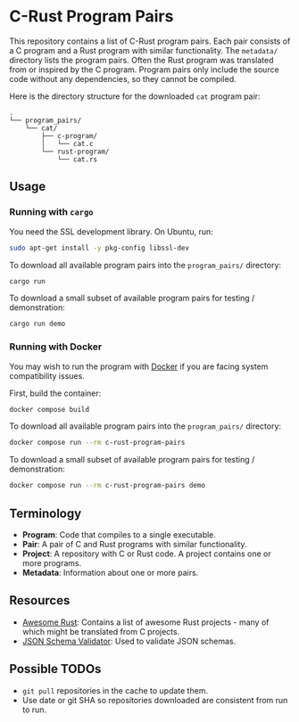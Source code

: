# C-Rust Program Pairs

This repository contains a list of C-Rust program pairs.  Each pair consists of
a C program and a Rust program with similar functionality.  The `metadata/`
directory lists the program pairs.  Often the Rust program was translated from
or inspired by the C program.  Program pairs only include the source code
without any dependencies, so they cannot be compiled.

Here is the directory structure for the downloaded `cat` program pair:

```
.
└── program_pairs/
    └── cat/
        ├── c-program/
        │   └── cat.c
        └── rust-program/
            └── cat.rs
```

## Usage

### Running with `cargo`

You need the SSL development library.  On Ubuntu, run:

```sh
sudo apt-get install -y pkg-config libssl-dev
```

To download all available program pairs into the `program_pairs/` directory:

```sh
cargo run
```

To download a small subset of available program pairs for testing / demonstration:

```sh
cargo run demo
```

### Running with Docker

You may wish to run the program with [Docker](https://docs.docker.com/get-started/get-docker/) if you are facing system compatibility issues.

First, build the container:

```sh
docker compose build
```

To download all available program pairs into the `program_pairs/` directory:

```sh
docker compose run --rm c-rust-program-pairs
```

To download a small subset of available program pairs for testing / demonstration:

```sh
docker compose run --rm c-rust-program-pairs demo
```

## Terminology

- **Program**: Code that compiles to a single executable.
- **Pair**: A pair of C and Rust programs with similar functionality.
- **Project**: A repository with C or Rust code.  A project contains one or more programs.
- **Metadata**: Information about one or more pairs.

## Resources

- [Awesome Rust](https://github.com/rust-unofficial/awesome-rust): Contains a list of awesome Rust projects - many of which might be translated from C projects.
- [JSON Schema Validator](https://www.jsonschemavalidator.net/): Used to validate JSON schemas.

## Possible TODOs

- `git pull` repositories in the cache to update them.
- Use date or git SHA so repositories downloaded are consistent from run to run.
